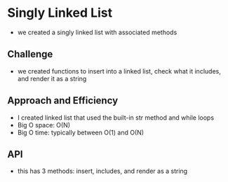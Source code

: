 # Singly Linked List
  - we created a singly linked list with associated methods

## Challenge
  - we created functions to insert into a linked list, check what it includes, and render it as a string

## Approach and Efficiency
  - I created  linked list that used the built-in str method and while loops
  - Big O space: O(N)
  - Big O time: typically between O(1) and O(N)

## API
  - this has 3 methods: insert, includes, and render as a string
